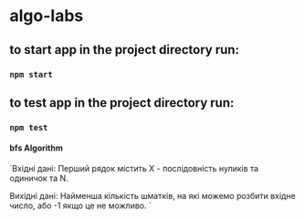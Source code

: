 # algo-labs

## to start app in the project directory run:

### `npm start`

## to test app in the project directory run:

### `npm test`

#### bfs Algorithm

`Вхідні дані:
	Перший рядок містить X - послідовність нуликів та одиничок та N.

Вихідні дані:
	Найменша кількість шматків, на які можемо розбити вхідне число, або -1 якщо це не можливо.
`
